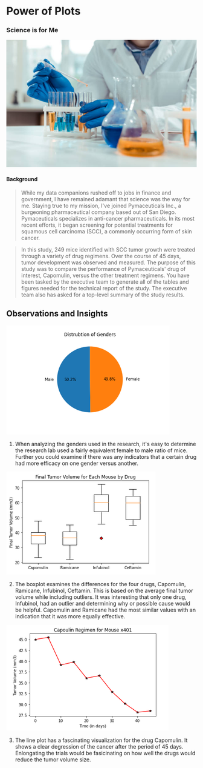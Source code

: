 
# Power of Plots

### Science is for Me

![Laboratory](Images/Laboratory.jpg)


#### Background
> While my data companions rushed off to jobs in finance and government, I have remained adamant that science was the way for me. Staying true to my mission, I've joined Pymaceuticals Inc., a burgeoning pharmaceutical company based out of San Diego. Pymaceuticals specializes in anti-cancer pharmaceuticals. In its most recent efforts, it began screening for potential treatments for squamous cell carcinoma (SCC), a commonly occurring form of skin cancer.

>In this study, 249 mice identified with SCC tumor growth were treated through a variety of drug regimens. Over the course of 45 days, tumor development was observed and measured. The purpose of this study was to compare the performance of Pymaceuticals' drug of interest, Capomulin, versus the other treatment regimens. You have been tasked by the executive team to generate all of the tables and figures needed for the technical report of the study. The executive team also has asked for a top-level summary of the study results.

##                                              Observations and Insights 



![PiePlotPandas](images/PiePlotPandas.png)

1. When analyzing the genders used in the research, it's easy to determine the research lab used a fairly equivalent female to male ratio of mice. Further you could examine if there was any indicators that a certain drug had more efficacy on one gender versus another. 




![BoxPlot](images/BoxPlot.png)

2. The boxplot examines the differences for the four drugs, Capomulin, Ramicane, Infubinol, Ceftamin. This is based on the average final tumor volume while including outliers. It was interesting that only one drug, Infubinol, had an outlier and determining why or possible cause would be helpful. Capomulin and Ramicane had the most similar values with an indication that it was more equally effective. 




![LinePlot](images/LinePlot.png)

3. The line plot has a fascinating visualization for the drug Capomulin. It shows a clear degression of the cancer after the period of 45 days. Enlongating the trials would be fasicinating on how well the drugs would reduce the tumor volume size. 